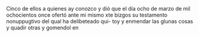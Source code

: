 Cinco de ellos a quienes ay conozco y dió que el día ocho de marzo de mil ochocientos once ofertó ante mi mismo xte bizgos su testamento nonuppugtivo del qual ha delibeteado qui- toy y enmendar las glunas cosas y quadir otras y gomendol en
